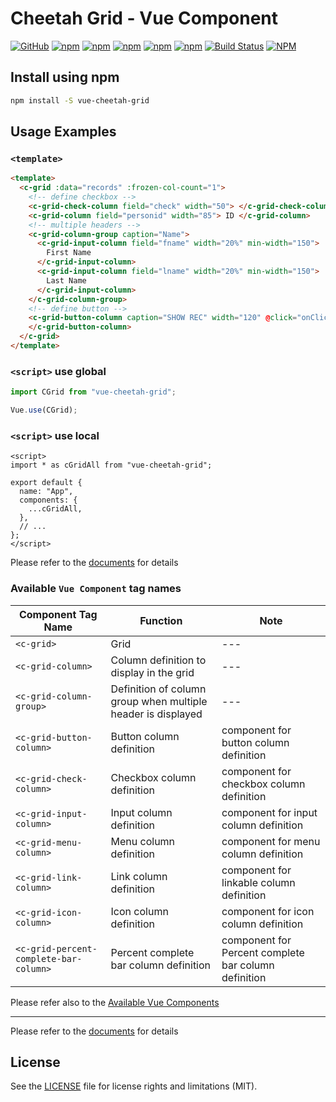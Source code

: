 # Cheetah Grid - Vue Component

[![GitHub](https://img.shields.io/github/license/future-architect/cheetah-grid.svg)](https://github.com/future-architect/cheetah-grid)
[![npm](https://img.shields.io/npm/v/vue-cheetah-grid.svg)](https://www.npmjs.com/package/vue-cheetah-grid)
[![npm](https://img.shields.io/npm/dw/vue-cheetah-grid.svg)](http://www.npmtrends.com/vue-cheetah-grid)
[![npm](https://img.shields.io/npm/dm/vue-cheetah-grid.svg)](http://www.npmtrends.com/vue-cheetah-grid)
[![npm](https://img.shields.io/npm/dy/vue-cheetah-grid.svg)](http://www.npmtrends.com/vue-cheetah-grid)
[![npm](https://img.shields.io/npm/dt/vue-cheetah-grid.svg)](http://www.npmtrends.com/vue-cheetah-grid)
[![Build Status](https://github.com/future-architect/cheetah-grid/workflows/CI/badge.svg?branch=master)](https://github.com/future-architect/cheetah-grid/actions?query=workflow%3ACI)
[![NPM](https://nodei.co/npm/vue-cheetah-grid.png?downloads=true&stars=true)](https://www.npmjs.com/package/vue-cheetah-grid)

## Install using npm

```sh
npm install -S vue-cheetah-grid
```

## Usage Examples

### `<template>`

```html
<template>
  <c-grid :data="records" :frozen-col-count="1">
    <!-- define checkbox -->
    <c-grid-check-column field="check" width="50"> </c-grid-check-column>
    <c-grid-column field="personid" width="85"> ID </c-grid-column>
    <!-- multiple headers -->
    <c-grid-column-group caption="Name">
      <c-grid-input-column field="fname" width="20%" min-width="150">
        First Name
      </c-grid-input-column>
      <c-grid-input-column field="lname" width="20%" min-width="150">
        Last Name
      </c-grid-input-column>
    </c-grid-column-group>
    <!-- define button -->
    <c-grid-button-column caption="SHOW REC" width="120" @click="onClickRecord">
    </c-grid-button-column>
  </c-grid>
</template>
```

### `<script>` use global

```js
import CGrid from "vue-cheetah-grid";

Vue.use(CGrid);
```

### `<script>` use local

```vue
<script>
import * as cGridAll from "vue-cheetah-grid";

export default {
  name: "App",
  components: {
    ...cGridAll,
  },
  // ...
};
</script>
```

Please refer to the [documents](https://future-architect.github.io/cheetah-grid/) for details

### Available `Vue Component` tag names

| Component Tag Name                     | Function                                                     | Note                                                 |
| -------------------------------------- | ------------------------------------------------------------ | ---------------------------------------------------- |
| `<c-grid>`                             | Grid                                                         | ---                                                  |
| `<c-grid-column>`                      | Column definition to display in the grid                     | ---                                                  |
| `<c-grid-column-group>`                | Definition of column group when multiple header is displayed | ---                                                  |
| `<c-grid-button-column>`               | Button column definition                                     | component for button column definition               |
| `<c-grid-check-column>`                | Checkbox column definition                                   | component for checkbox column definition             |
| `<c-grid-input-column>`                | Input column definition                                      | component for input column definition                |
| `<c-grid-menu-column>`                 | Menu column definition                                       | component for menu column definition                 |
| `<c-grid-link-column>`                 | Link column definition                                       | component for linkable column definition             |
| `<c-grid-icon-column>`                 | Icon column definition                                       | component for icon column definition                 |
| `<c-grid-percent-complete-bar-column>` | Percent complete bar column definition                       | component for Percent complete bar column definition |

Please refer also to the [Available Vue Components](https://future-architect.github.io/cheetah-grid/documents/api/vue/components/)

---

Please refer to the [documents](https://future-architect.github.io/cheetah-grid/) for details

## License

See the [LICENSE](LICENSE) file for license rights and limitations (MIT).
